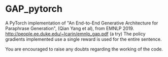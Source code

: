 # GAP_pytorch


A PyTorch implementation of "An End-to-End Generative Architecture for Paraphrase Generation", (Qian Yang et al), from EMNLP 2019. http://people.ee.duke.edu/~lcarin/emnlp_gap.pdf (a try)
The policy gradients implemented use a single reward is used for the entire sentence.

You are encouraged to raise any doubts regarding the working of the code.
